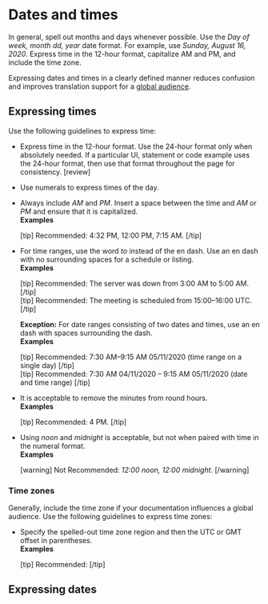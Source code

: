 # Dates and times

In general, spell out months and days whenever possible. Use the *Day of week, month dd, year* date format. For example, use *Sunday, August 16, 2020*. Express time in the 12-hour format, capitalize AM and PM, and include the time zone.

Expressing dates and times in a clearly defined manner reduces confusion and improves translation support for a [global audience](/2-document-guidelines/4-global-audience.md).

## Expressing times

Use the following guidelines to express time:
- Express time in the 12-hour format. Use the 24-hour format only when absolutely needed. If a particular UI, statement or code example uses the 24-hour format, then use that format throughout the page for consistency. [review]
- Use numerals to express times of the day.
- Always include *AM* and *PM*. Insert a space between the time and *AM* or *PM* and ensure that it is capitalized.  
  **Examples**  

  [tip] Recommended: 4:32 PM, 12:00 PM, 7:15 AM. [/tip]  

- For time ranges, use the word *to* instead of the en dash. Use an en dash with no surrounding spaces for a schedule or listing.  
  **Examples**  

  [tip] Recommended: The server was down from 3:00 AM to 5:00 AM. [/tip]  
  [tip] Recommended: The meeting is scheduled from 15:00–16:00 UTC. [/tip]  

  **Exception:** For date ranges consisting of two dates and times, use an en dash with spaces surrounding the dash.  
  **Examples**  

  [tip] Recommended: 7:30 AM–9:15 AM 05/11/2020 (time range on a single day) [/tip]  
  [tip] Recommended: 7:30 AM 04/11/2020 – 9:15 AM 05/11/2020 (date and time range) [/tip]  
- It is acceptable to remove the minutes from round hours.  
  **Examples**  

  [tip] Recommended: 4 PM. [/tip]  
- Using *noon* and *midnight* is acceptable, but not when paired with time in the numeral format.  
  **Examples**  

  [warning] Not Recommended: *12:00 noon, 12:00 midnight*. [/warning]  

### Time zones

Generally, include the time zone if your documentation influences a global audience. Use the following guidelines to express time zones:
- Specify the spelled-out time zone region and then the UTC or GMT offset in parentheses.  
  **Examples**  

  [tip] Recommended: [/tip]  

## Expressing dates
